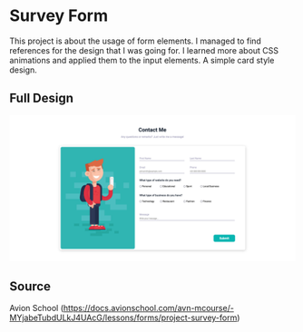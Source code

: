 # Survey Form

This project is about the usage of form elements. I managed to find references for the design that I was going for. I learned more about CSS animations and applied them to the input elements. A simple card style design.

## Full Design

![full_page](./assets/screenshots/full_page.png)

## Source

Avion School (https://docs.avionschool.com/avn-mcourse/-MYjabeTubdULkJ4UAcG/lessons/forms/project-survey-form)
